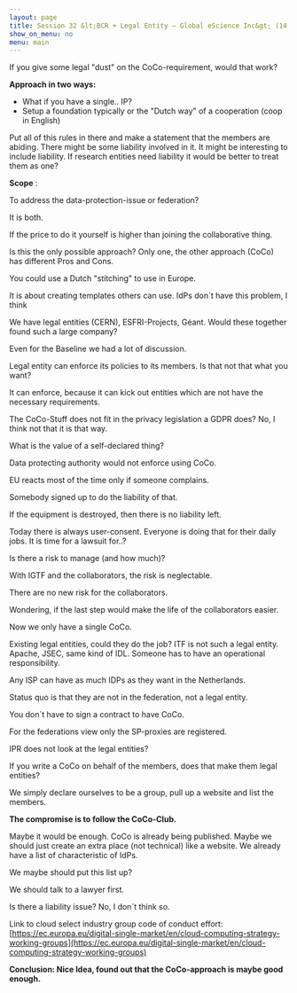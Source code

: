 ```yaml
---
layout: page
title: Session 32 &lt;BCR + Legal Entity – Global eScience Inc&gt; (14:15/Room A07)
show_on_menu: no
menu: main
---
```



If you give some legal &quot;dust&quot; on the CoCo-requirement, would that work?

**Approach in two ways:**

- What if you have a single.. IP?
- Setup a foundation typically or the &quot;Dutch way&quot; of a cooperation (coop in English)

Put all of this rules in there and make a statement that the members are abiding. There might be some liability involved in it. It might be interesting to include liability. If research entities need liability it would be better to treat them as one?

**Scope** :

To address the data-protection-issue or federation?

It is both.

If the price to do it yourself is higher than joining the collaborative thing.

Is this the only possible approach? Only one, the other approach (CoCo) has different Pros and Cons.

You could use a Dutch &quot;stitching&quot; to use in Europe.

It is about creating templates others can use. IdPs don´t have this problem, I think

We have legal entities (CERN), ESFRI-Projects, Géant. Would these together found such a large company?

Even for the Baseline we had a lot of discussion.

Legal entity can enforce its policies to its members. Is that not that what you want?

It can enforce, because it can kick out entities which are not have the necessary requirements.

The CoCo-Stuff does not fit in the privacy legislation a GDPR does? No, I think not that it is that way.

What is the value of a self-declared thing?

Data protecting authority would not enforce using CoCo.

EU reacts most of the time only if someone complains.

Somebody signed up to do the liability of that.

If the equipment is destroyed, then there is no liability left.

Today there is always user-consent. Everyone is doing that for their daily jobs. It is time for a lawsuit for..?

Is there a risk to manage (and how much)?

With IGTF and the collaborators, the risk is neglectable.

There are no new risk for the collaborators.

Wondering, if the last step would make the life of the collaborators easier.

Now we only have a single CoCo.

Existing legal entities, could they do the job? ITF is not such a legal entity. Apache, JSEC, same kind of IDL. Someone has to have an operational responsibility.

Any ISP can have as much IDPs as they want in the Netherlands.

Status quo is that they are not in the federation, not a legal entity.

You don´t have to sign a contract to have CoCo.

For the federations view only the SP-proxies are registered.

IPR does not look at the legal entities?

If you write a CoCo on behalf of the members, does that make them legal entities?

We simply declare ourselves to be a group, pull up a website and list the members.

**The compromise is to follow the CoCo-Club.**

Maybe it would be enough. CoCo is already being published. Maybe we should just create an extra place (not technical) like a website. We already have a list of characteristic of IdPs.

We maybe should put this list up?

We should talk to a lawyer first.

Is there a liability issue? No, I don´t think so.

Link to cloud select industry group code of conduct effort: [https://ec.europa.eu/digital-single-market/en/cloud-computing-strategy-working-groups](https://ec.europa.eu/digital-single-market/en/cloud-computing-strategy-working-groups)

**Conclusion: Nice Idea, found out that the CoCo-approach is maybe good enough.**
